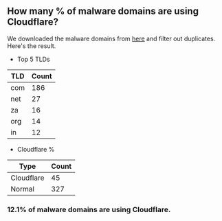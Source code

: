 ## How many % of malware domains are using Cloudflare?


We downloaded the malware domains from [here](https://urlhaus.abuse.ch) and filter out duplicates.
Here's the result.


[//]: # (start replacement)


- Top 5 TLDs

| TLD | Count |
| --- | --- |
| com | 186 |
| net | 27 |
| za | 16 |
| org | 14 |
| in | 12 |


- Cloudflare %

| Type | Count |
| --- | --- |
| Cloudflare | 45 |
| Normal | 327 |


### 12.1% of malware domains are using Cloudflare.